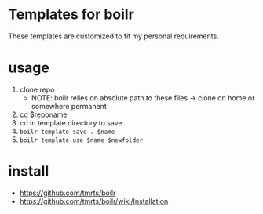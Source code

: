 # Templates for boilr

These templates are customized to fit my personal requirements.

# usage
1. clone repo
    - NOTE: boilr relies on absolute path to these files -> clone on home or somewhere permanent
2. cd $reponame
3. cd in template directory to save
4. `boilr template save . $name`
5. `boilr template use $name $newfolder`

# install
- https://github.com/tmrts/boilr
- https://github.com/tmrts/boilr/wiki/Installation
